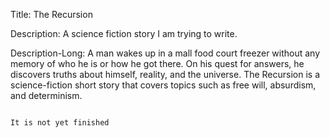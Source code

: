 Title:
  The Recursion

Description: 
  A science fiction story I am trying to write.

Description-Long:
A man wakes up in a mall food court freezer without any memory of who he is or how he got there. On his quest for answers, he discovers truths about himself, reality, and the universe. The Recursion is a science-fiction short story that covers topics such as free will, absurdism, and determinism.                     
                                                                                 
                                                                                  It is not yet finished